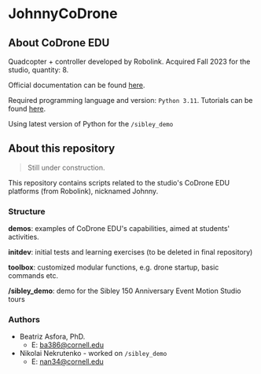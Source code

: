 # JohnnyCoDrone

## About CoDrone EDU

Quadcopter + controller developed by Robolink. Acquired Fall 2023 for the studio, quantity: 8.

Official documentation can be found [here](https://learn.robolink.com/product/codrone-edu/). 

Required programming language and version:  `Python 3.11`. Tutorials can be found [here](https://learn.robolink.com/course/python-with-codrone-edu/). 

Using latest version of Python for the `/sibley_demo`

## About this repository

> Still under construction. 

This repository contains scripts related to the studio's CoDrone EDU platforms (from Robolink), nicknamed Johnny.

### Structure

**demos**:  examples of CoDrone EDU's capabilities, aimed at students' activities.

**initdev**: initial tests and learning exercises (to be deleted in final repository) 

**toolbox**: customized modular functions, e.g. drone startup, basic commands etc.

**/sibley_demo**: demo for the Sibley 150 Anniversary Event Motion Studio tours

### Authors

- Beatriz Asfora, PhD. 
    - E: ba386@cornell.edu
- Nikolai Nekrutenko - worked on `/sibley_demo`
    - E: nan34@cornell.edu

